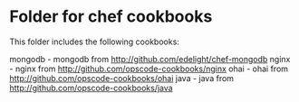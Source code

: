 Folder for chef cookbooks
==========================

This folder includes the following cookbooks:

mongodb - mongodb from http://github.com/edelight/chef-mongodb
nginx - nginx from http://github.com/opscode-cookbooks/nginx
ohai - ohai from http://github.com/opscode-cookbooks/ohai
java - java from http://github.com/opscode-cookbooks/java
